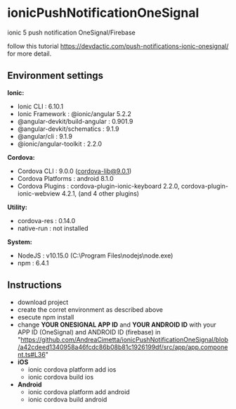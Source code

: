 # ionicPushNotificationOneSignal
ionic 5 push notification OneSignal/Firebase

follow this tutorial https://devdactic.com/push-notifications-ionic-onesignal/ for more detail.

## Environment settings 

**Ionic:**
  - Ionic CLI                     : 6.10.1
  - Ionic Framework               : @ionic/angular 5.2.2
  - @angular-devkit/build-angular : 0.901.9
  - @angular-devkit/schematics    : 9.1.9
  - @angular/cli                  : 9.1.9
  - @ionic/angular-toolkit        : 2.2.0

**Cordova:**
  - Cordova CLI       : 9.0.0 (cordova-lib@9.0.1)
  - Cordova Platforms : android 8.1.0
  - Cordova Plugins   : cordova-plugin-ionic-keyboard 2.2.0, cordova-plugin-ionic-webview 4.2.1, (and 4 other plugins)

**Utility:**
  - cordova-res : 0.14.0
  - native-run  : not installed

**System:**
  - NodeJS            : v10.15.0 (C:\Program Files\nodejs\node.exe)
  - npm               : 6.4.1
  
## Instructions
- download project
- create the corret environment as described above
- esecute npm install
- change **YOUR ONESIGNAL APP ID** and **YOUR ANDROID ID** with your APP ID (OneSignal) and ANDROID ID (firebase) in "https://github.com/AndreaCimetta/ionicPushNotificationOneSignal/blob/a42cdeed1340958a46fcdc86b08b81c1926199df/src/app/app.component.ts#L36"
- **iOS**
  - ionic cordova platform add ios
  - ionic cordova build ios
- **Android**
  - ionic cordova platform add android
  - ionic cordova build android
